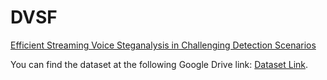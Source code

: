 # DVSF
[Efficient Streaming Voice Steganalysis in Challenging Detection Scenarios](https://arxiv.org/abs/2411.13612)



You can find the dataset at the following Google Drive link: [Dataset Link](https://drive.google.com/drive/folders/1R4rS42fSVQf-9WN7FwnxwK33ycV_-_9X?usp=drive_link).

